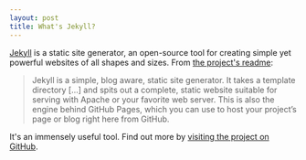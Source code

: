 ```yaml
---
layout: post
title: What's Jekyll?
---
```


[Jekyll](https://jekyllrb.com) is a static site generator, an open-source tool for creating simple
yet powerful websites of all shapes and sizes. From [the project's
readme](https://github.com/jekyll/jekyll/blob/master/README.markdown):

> Jekyll is a simple, blog aware, static site generator. It takes a template directory [...] and
> spits out a complete, static website suitable for serving with Apache or your favorite web server.
> This is also the engine behind GitHub Pages, which you can use to host your project’s page or blog
> right here from GitHub.

It's an immensely useful tool. Find out more by [visiting the project on
GitHub](https://github.com/jekyll/jekyll).
